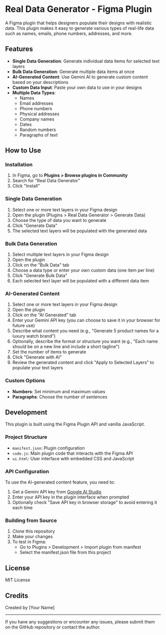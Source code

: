 # Real Data Generator - Figma Plugin

A Figma plugin that helps designers populate their designs with realistic data. This plugin makes it easy to generate various types of real-life data such as names, emails, phone numbers, addresses, and more.

## Features

- **Single Data Generation**: Generate individual data items for selected text layers
- **Bulk Data Generation**: Generate multiple data items at once
- **AI-Generated Content**: Use Gemini AI to generate custom content based on your descriptions
- **Custom Data Input**: Paste your own data to use in your designs
- **Multiple Data Types**:
  - Names
  - Email addresses
  - Phone numbers
  - Physical addresses
  - Company names
  - Dates
  - Random numbers
  - Paragraphs of text

## How to Use

### Installation

1. In Figma, go to **Plugins > Browse plugins in Community**
2. Search for "Real Data Generator"
3. Click "Install"

### Single Data Generation

1. Select one or more text layers in your Figma design
2. Open the plugin (Plugins > Real Data Generator > Generate Data)
3. Choose the type of data you want to generate
4. Click "Generate Data"
5. The selected text layers will be populated with the generated data

### Bulk Data Generation

1. Select multiple text layers in your Figma design
2. Open the plugin
3. Click on the "Bulk Data" tab
4. Choose a data type or enter your own custom data (one item per line)
5. Click "Generate Bulk Data"
6. Each selected text layer will be populated with a different data item

### AI-Generated Content

1. Select one or more text layers in your Figma design
2. Open the plugin
3. Click on the "AI Generated" tab
4. Enter your Gemini API key (you can choose to save it in your browser for future use)
5. Describe what content you need (e.g., "Generate 5 product names for a luxury watch brand")
6. Optionally, describe the format or structure you want (e.g., "Each name should be on a new line and include a short tagline")
7. Set the number of items to generate
8. Click "Generate with AI"
9. Review the generated content and click "Apply to Selected Layers" to populate your text layers

### Custom Options

- **Numbers**: Set minimum and maximum values
- **Paragraphs**: Choose the number of sentences

## Development

This plugin is built using the Figma Plugin API and vanilla JavaScript.

### Project Structure

- `manifest.json`: Plugin configuration
- `code.js`: Main plugin code that interacts with the Figma API
- `ui.html`: User interface with embedded CSS and JavaScript

### API Configuration

To use the AI-generated content feature, you need to:

1. Get a Gemini API key from [Google AI Studio](https://aistudio.google.com/)
2. Enter your API key in the plugin interface when prompted
3. Optionally check "Save API key in browser storage" to avoid entering it each time

### Building from Source

1. Clone this repository
2. Make your changes
3. To test in Figma:
   - Go to Plugins > Development > Import plugin from manifest
   - Select the manifest.json file from this project

## License

MIT License

## Credits

Created by [Your Name]

---

If you have any suggestions or encounter any issues, please submit them on the GitHub repository or contact the author. 